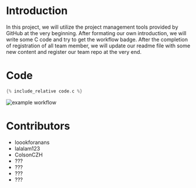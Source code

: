 # Introduction

In this project, we will utilize the project management tools provided by GitHub at the very beginning. After formating our own introduction, we will write some C code and try to get the workflow badge. After the completion of registration of all team member, we will update our readme file with some new content and register our team repo at the very end.

# Code

``` c
{% include_relative code.c %}
```
![example workflow](https://github.com/csci3251-2022/project-team-b/blob/main/.github/workflows/c-cpp.yml/badge.svg)


# Contributors

- loookforanans
- lalalam123
- ColsonCZH
- ???
- ???
- ???
- ???

 
